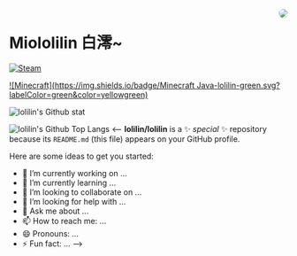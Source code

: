 
<a href="github.com/lolilin">
  <img style="border-radius: 10px" align=right src="https://user-images.githubusercontent.com/60691961/179545384-80b45276-b410-48dd-9afa-954ef455d44f.png">  
</a>

# Miololilin 白澪~

[![Steam](https://img.shields.io/badge/Asankilp-black.svg?logo=Steam)](https://steamcommunity.com/profiles/76561198341067758/)
  
[![Minecraft](https://img.shields.io/badge/Minecraft Java-lolilin-green.svg?labelColor=green&color=yellowgreen)](https://namemc.com/profile/lolilin)


![lolilin's Github stat](https://github-readme-stats.vercel.app/api?username=lolilin&show_icons=true&bg_color=white&text_color=e688ac&title_color=f04888&icon_color=f048880)

![lolilin's Github Top Langs](https://github-readme-stats.vercel.app/api/top-langs/?username=lolilin&layout=compact&hide_title=1)
<--
**lolilin/lolilin** is a ✨ _special_ ✨ repository because its `README.md` (this file) appears on your GitHub profile.

Here are some ideas to get you started:

- 🔭 I’m currently working on ...
- 🌱 I’m currently learning ...
- 👯 I’m looking to collaborate on ...
- 🤔 I’m looking for help with ...
- 💬 Ask me about ...
- 📫 How to reach me: ...
- 😄 Pronouns: ...
- ⚡ Fun fact: ...
-->

